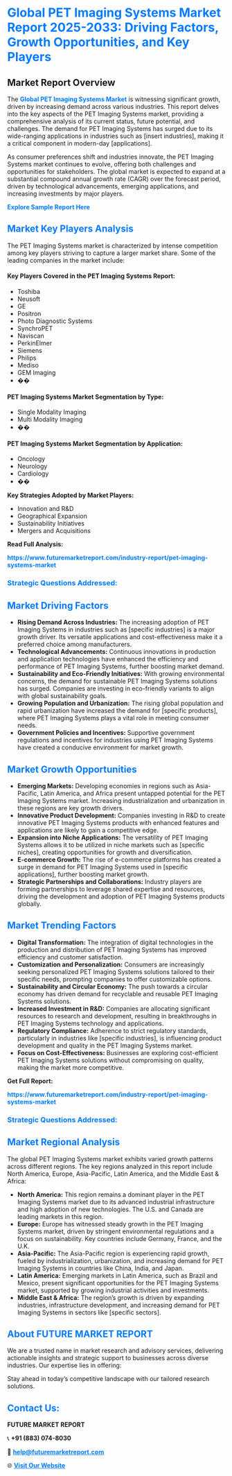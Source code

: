 <h1 style="color: #007BFF;">Global PET Imaging Systems Market Report 2025-2033: Driving Factors, Growth Opportunities, and Key Players</h1>

<section id="overview">
<h2>Market Report Overview</h2>
<p>The <a href="https://www.futuremarketreport.com/industry-report/pet-imaging-systems-market" style="color: #007BFF; text-decoration: none;"><strong>Global PET Imaging Systems Market</strong></a> is witnessing significant growth, driven by increasing demand across various industries. This report delves into the key aspects of the PET Imaging Systems market, providing a comprehensive analysis of its current status, future potential, and challenges. The demand for PET Imaging Systems has surged due to its wide-ranging applications in industries such as [insert industries], making it a critical component in modern-day [applications].</p>
<p>As consumer preferences shift and industries innovate, the PET Imaging Systems market continues to evolve, offering both challenges and opportunities for stakeholders. The global market is expected to expand at a substantial compound annual growth rate (CAGR) over the forecast period, driven by technological advancements, emerging applications, and increasing investments by major players.</p>
</section>

<section id="overview">
<p><a href="https://www.futuremarketreport.com/request-sample/reportId=118622" style="color: #007BFF; text-decoration: none;"><strong>Explore Sample Report Here</strong></a></p>
</section>

<section id="key-players">
<h2 style="color: #007BFF;">Market Key Players Analysis</h2>
<p>The PET Imaging Systems market is characterized by intense competition among key players striving to capture a larger market share. Some of the leading companies in the market include:</p>
<h4>Key Players Covered in the PET Imaging Systems Report:</h4>
<ul><li>Toshiba</li><li>Neusoft</li><li>GE</li><li>Positron</li><li>Photo Diagnostic Systems</li><li>SynchroPET</li><li>Naviscan</li><li>PerkinElmer</li><li>Siemens</li><li>Philips</li><li>Mediso</li><li>GEM Imaging</li><li>��</li></ul>
<h4>PET Imaging Systems Market Segmentation by Type:</h4>
<ul><li>Single Modality Imaging</li><li>Multi Modality Imaging</li><li>��</li></ul>

<h4>PET Imaging Systems Market Segmentation by Application:</h4>
<ul><li>Oncology</li><li>Neurology</li><li>Cardiology</li><li>��</li></ul>
<p><strong>Key Strategies Adopted by Market Players:</strong></p>
<ul>
<li>Innovation and R&D</li>
<li>Geographical Expansion</li>
<li>Sustainability Initiatives</li>
<li>Mergers and Acquisitions</li>
</ul>
</section>

<section>
<p><strong>Read Full Analysis: </strong></p><a href="https://www.futuremarketreport.com/industry-report/pet-imaging-systems-market" style="color: #007BFF; text-decoration: none;"><strong>https://www.futuremarketreport.com/industry-report/pet-imaging-systems-market</strong></a>
<h3 style="color: #007BFF;">Strategic Questions Addressed:</h3>
</section>

<section id="driving-factors">
<h2 style="color: #007BFF;">Market Driving Factors</h2>
<ul>
<li><strong>Rising Demand Across Industries:</strong> The increasing adoption of PET Imaging Systems in industries such as [specific industries] is a major growth driver. Its versatile applications and cost-effectiveness make it a preferred choice among manufacturers.</li>
<li><strong>Technological Advancements:</strong> Continuous innovations in production and application technologies have enhanced the efficiency and performance of PET Imaging Systems, further boosting market demand.</li>
<li><strong>Sustainability and Eco-Friendly Initiatives:</strong> With growing environmental concerns, the demand for sustainable PET Imaging Systems solutions has surged. Companies are investing in eco-friendly variants to align with global sustainability goals.</li>
<li><strong>Growing Population and Urbanization:</strong> The rising global population and rapid urbanization have increased the demand for [specific products], where PET Imaging Systems plays a vital role in meeting consumer needs.</li>
<li><strong>Government Policies and Incentives:</strong> Supportive government regulations and incentives for industries using PET Imaging Systems have created a conducive environment for market growth.</li>
</ul>
</section>

<section id="growth-opportunities">
<h2 style="color: #007BFF;">Market Growth Opportunities</h2>
<ul>
<li><strong>Emerging Markets:</strong> Developing economies in regions such as Asia-Pacific, Latin America, and Africa present untapped potential for the PET Imaging Systems market. Increasing industrialization and urbanization in these regions are key growth drivers.</li>
<li><strong>Innovative Product Development:</strong> Companies investing in R&D to create innovative PET Imaging Systems products with enhanced features and applications are likely to gain a competitive edge.</li>
<li><strong>Expansion into Niche Applications:</strong> The versatility of PET Imaging Systems allows it to be utilized in niche markets such as [specific niches], creating opportunities for growth and diversification.</li>
<li><strong>E-commerce Growth:</strong> The rise of e-commerce platforms has created a surge in demand for PET Imaging Systems used in [specific applications], further boosting market growth.</li>
<li><strong>Strategic Partnerships and Collaborations:</strong> Industry players are forming partnerships to leverage shared expertise and resources, driving the development and adoption of PET Imaging Systems products globally.</li>
</ul>
</section>

<section id="trending-factors">
<h2 style="color: #007BFF;">Market Trending Factors</h2>
<ul>
<li><strong>Digital Transformation:</strong> The integration of digital technologies in the production and distribution of PET Imaging Systems has improved efficiency and customer satisfaction.</li>
<li><strong>Customization and Personalization:</strong> Consumers are increasingly seeking personalized PET Imaging Systems solutions tailored to their specific needs, prompting companies to offer customizable options.</li>
<li><strong>Sustainability and Circular Economy:</strong> The push towards a circular economy has driven demand for recyclable and reusable PET Imaging Systems solutions.</li>
<li><strong>Increased Investment in R&D:</strong> Companies are allocating significant resources to research and development, resulting in breakthroughs in PET Imaging Systems technology and applications.</li>
<li><strong>Regulatory Compliance:</strong> Adherence to strict regulatory standards, particularly in industries like [specific industries], is influencing product development and quality in the PET Imaging Systems market.</li>
<li><strong>Focus on Cost-Effectiveness:</strong> Businesses are exploring cost-efficient PET Imaging Systems solutions without compromising on quality, making the market more competitive.</li>
</ul>
</section>

<section>
<p><strong>Get Full Report: </strong></p><a href="https://www.futuremarketreport.com/industry-report/pet-imaging-systems-market" style="color: #007BFF; text-decoration: none;"><strong>https://www.futuremarketreport.com/industry-report/pet-imaging-systems-market</strong></a>
<h3 style="color: #007BFF;">Strategic Questions Addressed:</h3>
</section>


<section id="regional-analysis">
<h2 style="color: #007BFF;">Market Regional Analysis</h2>
<p>The global PET Imaging Systems market exhibits varied growth patterns across different regions. The key regions analyzed in this report include North America, Europe, Asia-Pacific, Latin America, and the Middle East & Africa:</p>
<ul>
<li><strong>North America:</strong> This region remains a dominant player in the PET Imaging Systems market due to its advanced industrial infrastructure and high adoption of new technologies. The U.S. and Canada are leading markets in this region.</li>
<li><strong>Europe:</strong> Europe has witnessed steady growth in the PET Imaging Systems market, driven by stringent environmental regulations and a focus on sustainability. Key countries include Germany, France, and the U.K.</li>
<li><strong>Asia-Pacific:</strong> The Asia-Pacific region is experiencing rapid growth, fueled by industrialization, urbanization, and increasing demand for PET Imaging Systems in countries like China, India, and Japan.</li>
<li><strong>Latin America:</strong> Emerging markets in Latin America, such as Brazil and Mexico, present significant opportunities for the PET Imaging Systems market, supported by growing industrial activities and investments.</li>
<li><strong>Middle East & Africa:</strong> The region’s growth is driven by expanding industries, infrastructure development, and increasing demand for PET Imaging Systems in sectors like [specific sectors].</li>
</ul>
</section>

<footer>
<h2 style="color: #007BFF;">About FUTURE MARKET REPORT</h2>
<p>We are a trusted name in market research and advisory services, delivering actionable insights and strategic support to businesses across diverse industries. Our expertise lies in offering:</p>

<p>Stay ahead in today’s competitive landscape with our tailored research solutions.</p>

<h2 style="color: #007BFF;">Contact Us:</h2>
<p><strong>FUTURE MARKET REPORT</strong></p>
<p>📞 <strong>+91 (883) 074-8030</strong></p>
<p>📧 <strong><a href="mailto:help@futuremarketreport.com" style="color: #007BFF;">help@futuremarketreport.com</a></strong></p>
<p>🌐 <strong><a href="https://www.futuremarketreport.com/" style="color: #007BFF;">Visit Our Website</a></strong></p>
</footer>